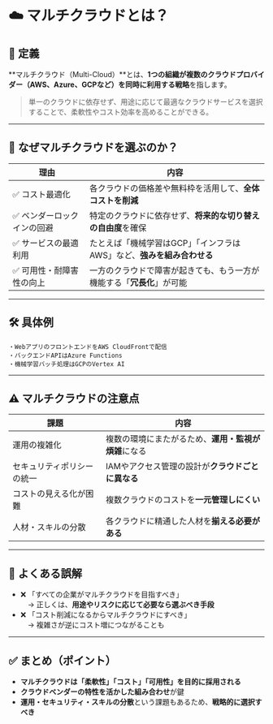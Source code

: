 
# ☁️ マルチクラウドとは？

## 🔹 定義  
**マルチクラウド（Multi-Cloud）**とは、**1つの組織が複数のクラウドプロバイダー（AWS、Azure、GCPなど）を同時に利用する戦略**を指します。

> 単一のクラウドに依存せず、用途に応じて最適なクラウドサービスを選択することで、柔軟性やコスト効率を高めることができる。

---

## 🎯 なぜマルチクラウドを選ぶのか？

| 理由 | 内容 |
|------|------|
| ✅ コスト最適化 | 各クラウドの価格差や無料枠を活用して、**全体コストを削減** |
| ✅ ベンダーロックインの回避 | 特定のクラウドに依存せず、**将来的な切り替えの自由度**を確保 |
| ✅ サービスの最適利用 | たとえば「機械学習はGCP」「インフラはAWS」など、**強みを組み合わせる** |
| ✅ 可用性・耐障害性の向上 | 一方のクラウドで障害が起きても、もう一方が機能する「**冗長化**」が可能 |

---

## 🛠️ 具体例

```
・WebアプリのフロントエンドをAWS CloudFrontで配信
・バックエンドAPIはAzure Functions
・機械学習バッチ処理はGCPのVertex AI
```

---

## ⚠️ マルチクラウドの注意点

| 課題 | 内容 |
|------|------|
| 運用の複雑化 | 複数の環境にまたがるため、**運用・監視が煩雑**になる |
| セキュリティポリシーの統一 | IAMやアクセス管理の設計が**クラウドごとに異なる** |
| コストの見える化が困難 | 複数クラウドのコストを**一元管理しにくい** |
| 人材・スキルの分散 | 各クラウドに精通した人材を**揃える必要がある** |

---

## 💬 よくある誤解

- ❌ 「すべての企業がマルチクラウドを目指すべき」  
　→ 正しくは、**用途やリスクに応じて必要なら選ぶべき手段**  
- ❌ 「コスト削減になるからマルチクラウドにすべき」  
　→ 複雑さが逆にコスト増につながることも

---

## ✅ まとめ（ポイント）

- **マルチクラウドは「柔軟性」「コスト」「可用性」を目的に採用される**
- **クラウドベンダーの特性を活かした組み合わせ**が鍵
- **運用・セキュリティ・スキルの分散**という課題もあるため、**戦略的に選択すべき**
